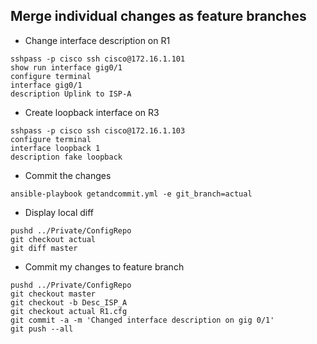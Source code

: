 ## Merge individual changes as feature branches

* Change interface description on R1
```
sshpass -p cisco ssh cisco@172.16.1.101
show run interface gig0/1
configure terminal
interface gig0/1
description Uplink to ISP-A
```
* Create loopback interface on R3
```
sshpass -p cisco ssh cisco@172.16.1.103
configure terminal
interface loopback 1
description fake loopback
```
* Commit the changes
```
ansible-playbook getandcommit.yml -e git_branch=actual
```
* Display local diff
```
pushd ../Private/ConfigRepo
git checkout actual
git diff master
```
* Commit my changes to feature branch
```
pushd ../Private/ConfigRepo
git checkout master
git checkout -b Desc_ISP_A
git checkout actual R1.cfg
git commit -a -m 'Changed interface description on gig 0/1'
git push --all
```
